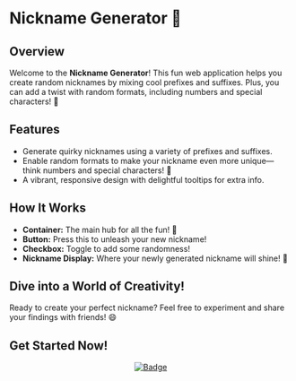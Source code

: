 # Nickname Generator 🎉

## Overview
Welcome to the **Nickname Generator**! This fun web application helps you create random nicknames by mixing cool prefixes and suffixes. Plus, you can add a twist with random formats, including numbers and special characters! 🌟

## Features
- Generate quirky nicknames using a variety of prefixes and suffixes.
- Enable random formats to make your nickname even more unique—think numbers and special characters! 🎉
- A vibrant, responsive design with delightful tooltips for extra info.

## How It Works
- **Container:** The main hub for all the fun! 🎉
- **Button:** Press this to unleash your new nickname!
- **Checkbox:** Toggle to add some randomness!
- **Nickname Display:** Where your newly generated nickname will shine! 🌟

## Dive into a World of Creativity!
Ready to create your perfect nickname? Feel free to experiment and share your findings with friends! 😄

## Get Started Now!
<div align="center">
<a href="https://kaningleb.github.io/Nickname-Generator/">
    <img src="https://img.shields.io/badge/Generate%20Nickname-4CAF50?style=for-the-badge&logo=appveyor" alt="Badge"/>
</a>
</div>
